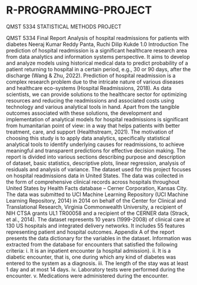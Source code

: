 # R-PROGRAMMING-PROJECT
QMST 5334 STATISTICAL METHODS PROJECT

QMST 5334 Final Report
Analysis of hospital readmissions for patients with diabetes
Neeraj Kumar Reddy Panta, Ruchi Dilip Kukde
1.0 Introduction
The prediction of hospital readmission is a significant healthcare research area from data analytics and information 
systems perspective. It aims to develop and analyze models using historical medical data to predict probability of a patient 
returning to hospital in a certain period, e.g., 30 or 90 days, after the discharge (Wang & Zhu, 2022). Prediction of hospital 
readmission is a complex research problem due to the intricate nature of various diseases and healthcare eco-systems (Hospital 
Readmissions, 2018). As data scientists, we can provide solutions to the healthcare sector for optimizing resources and reducing 
the readmissions and associated costs using technology and various analytical tools in hand. Apart from the tangible outcomes 
associated with these solutions, the development and implementation of analytical models for hospital readmissions is 
significant from humanitarian point of view: in a way that helps patients with better treatment, care, and support (Healthstream, 
2021). The motivation of choosing this study is to apply data analytics, specifically statistical analytical tools to identify 
underlying causes for readmissions, to achieve meaningful and transparent predictions for effective decision making. The report 
is divided into various sections describing purpose and description of dataset, basic statistics, descriptive plots, linear 
regression, analysis of residuals and analysis of variance.
The dataset used for this project focuses on hospital readmissions data in United States. The data was collected in the 
form of comprehensive clinical records across hospitals throughout United States by Health Facts database – Cerner 
Corporation, Kansas City. The data was submitted to UCI Machine Learning Repository (UCI Machine Learning Repository, 
2014) in 2014 on behalf of the Center for Clinical and Translational Research, Virginia Commonwealth University, a recipient 
of NIH CTSA grants UL1 TR00058 and a recipient of the CERNER data (Strack, et al., 2014). The dataset represents 10 years 
(1999-2008) of clinical care at 130 US hospitals and integrated delivery networks. It includes 55 features representing patient 
and hospital outcomes. Appendix A of the report presents the data dictionary for the variables in the dataset. Information was 
extracted from the database for encounters that satisfied the following criteria:
i. It is an inpatient encounter (a hospital admission).
ii. It is a diabetic encounter, that is, one during which any kind of diabetes was entered to the system as a diagnosis.
iii. The length of the stay was at least 1 day and at most 14 days.
iv. Laboratory tests were performed during the encounter.
v. Medications were administered during the encounter.
